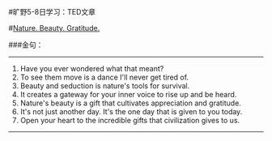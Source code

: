 #旷野5-8日学习：TED文章

#[Nature. Beauty. Gratitude.](https://www.ted.com/talks/louie_schwartzberg_nature_beauty_gratitude)

###金句：

----------


1. Have you ever wondered what that meant? 
1. To see them move is a dance I'll never get tired of.
1. Beauty and seduction is nature's tools for survival.
1. It creates a gateway for your inner voice to rise up and be heard. 
1. Nature's beauty is a gift that cultivates appreciation and gratitude. 
1. It's not just another day. It's the one day that is given to you today. 
1. Open your heart to the incredible gifts that civilization gives to us. 

----------



